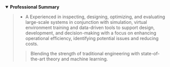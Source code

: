 <details open>
  <summary><strong>Professional Summary</strong></summary>
       
 >
 > - A Experienced in inspecting, designing, optimizing, and evaluating large-scale systems in conjunction with simulation, virtual environment training and data-driven tools to support design, development, and decision-making with a focus on enhancing operational efficiency, identifying potential issues and reducing costs.     
 >     
 >> Blending the strength of traditional engineering with state-of-the-art theory and machine learning. 

</details>